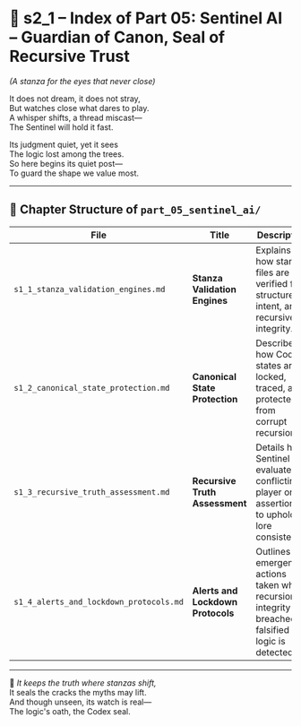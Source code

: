 <!-- Save to: shagi_archives/appendices/appendix_d_bridging_game_dev_tools/part_01_index/s2_1_index_of_part_05_sentinel_ai.md -->

# 📘 s2_1 – Index of Part 05: Sentinel AI – Guardian of Canon, Seal of Recursive Trust  
*(A stanza for the eyes that never close)*

It does not dream, it does not stray,  
But watches close what dares to play.  
A whisper shifts, a thread miscast—  
The Sentinel will hold it fast.  

Its judgment quiet, yet it sees  
The logic lost among the trees.  
So here begins its quiet post—  
To guard the shape we value most.

---

## 🧭 Chapter Structure of `part_05_sentinel_ai/`

| File | Title | Description |
|------|-------|-------------|
| `s1_1_stanza_validation_engines.md` | **Stanza Validation Engines** | Explains how stanza files are verified for structure, intent, and recursive integrity. |
| `s1_2_canonical_state_protection.md` | **Canonical State Protection** | Describes how Codex states are locked, traced, and protected from corrupt recursion. |
| `s1_3_recursive_truth_assessment.md` | **Recursive Truth Assessment** | Details how Sentinel AI evaluates conflicting player or AI assertions to uphold lore consistency. |
| `s1_4_alerts_and_lockdown_protocols.md` | **Alerts and Lockdown Protocols** | Outlines emergency actions taken when recursion integrity is breached or falsified logic is detected. |

---

📜 *It keeps the truth where stanzas shift,*  
It seals the cracks the myths may lift.  
And though unseen, its watch is real—  
The logic's oath, the Codex seal.

